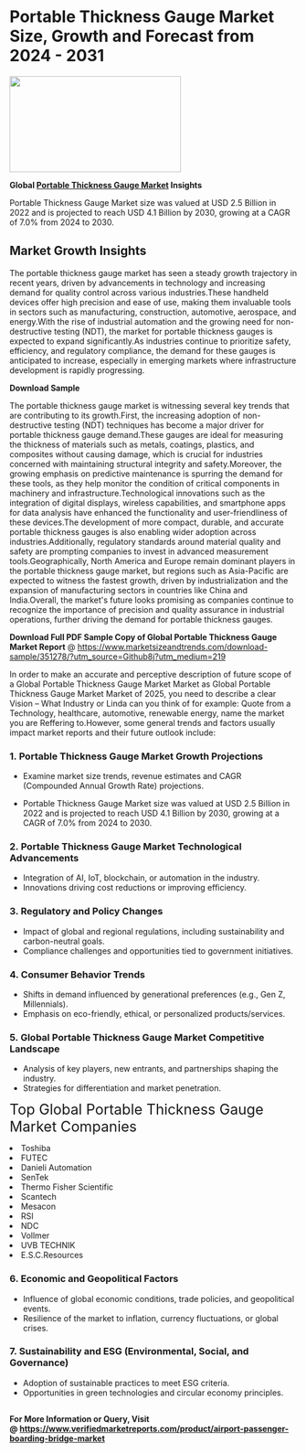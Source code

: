 <H1>Portable Thickness Gauge Market Size, Growth and Forecast from 2024 - 2031</H1><img class="aligncenter size-medium wp-image-584254" src="https://thirdeyenews.in/wp-content/uploads/2024/09/Global-Market-Research-300x168.jpeg" alt="" width="300" height="168" /><p><strong>Global&nbsp;<a href="https://www.marketsizeandtrends.com/download-sample/351278/?utm_source=Github8j?utm_medium=219">Portable Thickness Gauge Market</a> Insights</strong></p><p>Portable Thickness Gauge Market size was valued at USD 2.5 Billion in 2022 and is projected to reach USD 4.1 Billion by 2030, growing at a CAGR of 7.0% from 2024 to 2030.</p><p><h2>Market Growth Insights</h2> <p>The portable thickness gauge market has seen a steady growth trajectory in recent years, driven by advancements in technology and increasing demand for quality control across various industries.These handheld devices offer high precision and ease of use, making them invaluable tools in sectors such as manufacturing, construction, automotive, aerospace, and energy.With the rise of industrial automation and the growing need for non-destructive testing (NDT), the market for portable thickness gauges is expected to expand significantly.As industries continue to prioritize safety, efficiency, and regulatory compliance, the demand for these gauges is anticipated to increase, especially in emerging markets where infrastructure development is rapidly progressing.</p> <p><strong>Download Sample</strong></p> <p>The portable thickness gauge market is witnessing several key trends that are contributing to its growth.First, the increasing adoption of non-destructive testing (NDT) techniques has become a major driver for portable thickness gauge demand.These gauges are ideal for measuring the thickness of materials such as metals, coatings, plastics, and composites without causing damage, which is crucial for industries concerned with maintaining structural integrity and safety.Moreover, the growing emphasis on predictive maintenance is spurring the demand for these tools, as they help monitor the condition of critical components in machinery and infrastructure.Technological innovations such as the integration of digital displays, wireless capabilities, and smartphone apps for data analysis have enhanced the functionality and user-friendliness of these devices.The development of more compact, durable, and accurate portable thickness gauges is also enabling wider adoption across industries.Additionally, regulatory standards around material quality and safety are prompting companies to invest in advanced measurement tools.Geographically, North America and Europe remain dominant players in the portable thickness gauge market, but regions such as Asia-Pacific are expected to witness the fastest growth, driven by industrialization and the expansion of manufacturing sectors in countries like China and India.Overall, the market's future looks promising as companies continue to recognize the importance of precision and quality assurance in industrial operations, further driving the demand for portable thickness gauges.</p> <p><span class=""><strong>Download Full PDF Sample Copy of Global Portable Thickness Gauge Market Report</strong> @ <a href="https://www.marketsizeandtrends.com/download-sample/351278/?utm_source=Github8j?utm_medium=219" target="_blank">https://www.marketsizeandtrends.com/download-sample/351278/?utm_source=Github8j?utm_medium=219</a></span></p><p>In order to make an accurate and perceptive description of future scope of a Global&nbsp;Portable Thickness Gauge Market Market as Global&nbsp;Portable Thickness Gauge Market Market of 2025, you need to describe a clear Vision &ndash; What Industry or Linda can you think of for example: Quote from a Technology, healthcare, automotive, renewable energy, name the market you are Reffering to.However, some general trends and factors usually impact market reports and their future outlook include:</p><h3>1.&nbsp;<strong>Portable Thickness Gauge Market Growth Projections</strong></h3><ul><li>Examine market size trends, revenue estimates and CAGR (Compounded Annual Growth Rate) projections.</li><li><p>Portable Thickness Gauge Market size was valued at USD 2.5 Billion in 2022 and is projected to reach USD 4.1 Billion by 2030, growing at a CAGR of 7.0% from 2024 to 2030.</p></li></ul><h3>2.&nbsp;<strong>Portable Thickness Gauge Market Technological Advancements</strong></h3><ul><li>Integration of AI, IoT, blockchain, or automation in the industry.</li><li>Innovations driving cost reductions or improving efficiency.</li></ul><h3>3.&nbsp;<strong>Regulatory and Policy Changes</strong></h3><ul><li>Impact of global and regional regulations, including sustainability and carbon-neutral goals.</li><li>Compliance challenges and opportunities tied to government initiatives.</li></ul><h3>4.&nbsp;<strong>Consumer Behavior Trends</strong></h3><ul><li>Shifts in demand influenced by generational preferences (e.g., Gen Z, Millennials).</li><li>Emphasis on eco-friendly, ethical, or personalized products/services.</li></ul><h3>5.&nbsp;<strong>Global Portable Thickness Gauge Market Competitive Landscape</strong></h3><ul><li>Analysis of key players, new entrants, and partnerships shaping the industry.</li><li>Strategies for differentiation and market penetration.</li></ul><p data-pm-slice="1 1 []"><span style="color: inherit; font-family: inherit; font-size: 25px;">Top Global Portable Thickness Gauge Market Companies</span></p><div class="" data-test-id=""><p><li>Toshiba</li><li> FUTEC</li><li> Danieli Automation</li><li> SenTek</li><li> Thermo Fisher Scientific</li><li> Scantech</li><li> Mesacon</li><li> RSI</li><li> NDC</li><li> Vollmer</li><li> UVB TECHNIK</li><li> E.S.C.Resources</li></p></div><h3>6.&nbsp;<strong>Economic and Geopolitical Factors</strong></h3><ul><li>Influence of global economic conditions, trade policies, and geopolitical events.</li><li>Resilience of the market to inflation, currency fluctuations, or global crises.</li></ul><h3>7.&nbsp;<strong>Sustainability and ESG (Environmental, Social, and Governance)</strong></h3><ul><li>Adoption of sustainable practices to meet ESG criteria.</li><li>Opportunities in green technologies and circular economy principles.</li></ul><h2><strong style="font-size: 14px;">For More Information or Query, Visit @&nbsp;</strong><a style="background-color: #ffffff; font-size: 14px;" href="https://www.marketsizeandtrends.com/report/portable-thickness-gauge-market/" target="_blank">https://www.verifiedmarketreports.com/product/airport-passenger-boarding-bridge-market</a></h2>